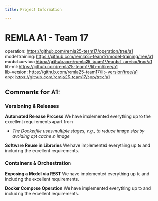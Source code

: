 ```yaml
---
title: Project Information

---
```


# REMLA A1 - Team 17

operation: https://github.com/remla25-team17/operation/tree/a1 \
model training: https://github.com/remla25-team17/model-training/tree/a1 \
model service: https://github.com/remla25-team17/model-service/tree/a1 \
lib-ml: https://github.com/remla25-team17/lib-ml/tree/a1 \
lib-version: https://github.com/remla25-team17/lib-version/tree/a1 \
app: https://github.com/remla25-team17/app/tree/a1 

## Comments for A1:

### Versioning & Releases

**Automated Release Process**
We have implemented everything up to the excellent requirements apart from 
- *The Dockerfile uses multiple stages, e.g., to reduce image size by avoiding apt cache in image.*

**Software Reuse in Libraries**
We have implemented everything up to and including the excellent requirements.

### Containers & Orchestration

**Exposing a Model via REST**
We have implemented everything up to and including the excellent requirements.

**Docker Compose Operation**
We have implemented everything up to and including the excellent requirements.


